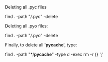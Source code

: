 
Deleting all .pyc files

find . -path "*/*.pyc"  -delete

Deleting all .pyo files:

find . -path "*/*.pyo"  -delete

Finally, to delete all '__pycache__', type:

find . -path "*/__pycache__" -type d -exec rm -r {} ';'

